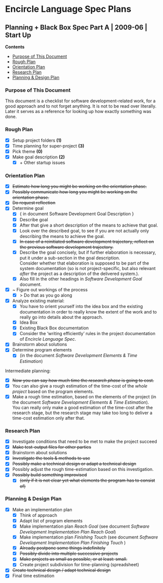 ﻿Encircle Language Spec Plans
============================

Planning + Black Box Spec Part A | 2009-06 | Start Up
-----------------------------------------------------

__Contents__

- [Purpose of This Document](#purpose-of-this-document)
- [Rough Plan](#rough-plan)
- [Orientation Plan](#orientation-plan)
- [Research Plan](#research-plan)
- [Planning & Design Plan](#planning--design-plan)

### Purpose of This Document

This document is a checklist for software development-related work, for a good approach and to not forget anything. It is not to be read over literally. Later it serves as a reference for looking up how exactly something was done.

### Rough Plan

- [x] Setup project folders  __(1)__
- [x] Time planning for super-project  __(3)__
- [x] Pick theme  __(0)__
- [x] Make goal description  __(2)__
    - [x] \+ Other startup issues

### Orientation Plan

- [x] ~~Estimate how long you might be working on the orientation phase.~~
- [x] ~~Possibly communicate how long you might be working on the orientation phase.~~
- [x] ~~Do request reflection~~
- [x] Determine goal 
    - [x] { in document Software Development Goal Description }
    - [x] Describe goal
    - [x] After that give a short description of the means to achieve that goal.
    - [x] Look over the described goal, to see if you are not actually only describing the means to achieve the goal.
    - [x] ~~In case of a reinitiated software development trajectory, reflect on the previous software development trajectory.~~
    - [x] Describe the goal concisely, but if further elaboration is necessary, put it under a sub-section in the goal description.  
    Consider whether that elaboration is supposed to be part of the system documentation (so is not project-specific, but also relevant *after* the project as a description of the delivered system.).
    - [x] Also fill in the other headings in *Software Development Goal* document.
- [x] ~ Figure out workings of the process
    - [x] \> Do that as you go along
- [x] Analyze existing material:
    - [x] You have to orient yourself into the idea box and the existing documentation in order to really know the extent of the work and to really go into details about the approach.
    - [x] Idea Box
    - [x] Existing Black Box documentation
    - [x] Consider the ‘writing efficiently’ rules in the project documentation of *Encircle Language Spec*.
- [x] Brainstorm about solutions
- [x] Determine program elements
    - [x] (in the document *Software Development Elements & Time Estimation*)

Intermediate planning:

- [x] ~~Now you can say how much time the *research phase* is going to cost.~~
- [x] You can also give a rough estimation of the time-cost of the *whole project* based on the program elements.
- [x] Make a rough time estimation, based on the elements of the project (in the document *Software Development Elements & Time Estimation*).  
You can really only make a good estimation of the time-cost after the research stage, but the research stage may take too long to deliver a time-cost estimation only after that.

### Research Plan

- [x] Investigate conditions that need to be met to make the project succeed
- [x] ~~Make test-output files for other parties~~
- [x] Brainstorm about solutions
- [x] ~~Investigate the tools & methods to use~~
- [x] ~~Possibly make a technical design or adapt a technical design~~
- [x] Possibly adjust the rough time-estimation based on this investigation.
- [x] ~~Possibly build something improvised~~
    - [x] ~~(only if it is not clear yet what elements the program has to consist of)~~

### Planning & Design Plan

- [x] Make an implementation plan
    - [x] Think of approach
    - [x] Adapt list of program elements
    - [x] Make implementation plan *Reach Goal* (see document *Software Development Implementation Plan Reach Goal*)
    - [x] Make implementation plan *Finishing Touch* (see document *Software Development Implementation Plan Finishing Touch* )
    - [x] ~~Already postpone some things indefinitely~~
    - [x] ~~Possibly divide into multiple successive projects~~
    - [x] ~~Make projects as small as possible, or at least: small.~~
    - [x] Create project subdivision for time-planning (spreadsheet)
- [x] ~~Create technical design / adapt technical design~~
- [x] Final time estimation